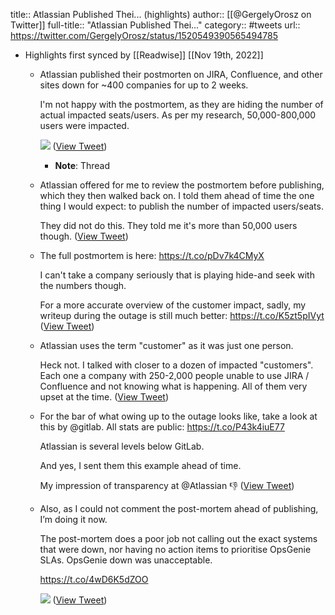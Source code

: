 title:: Atlassian Published Thei... (highlights)
author:: [[@GergelyOrosz on Twitter]]
full-title:: "Atlassian Published Thei..."
category:: #tweets
url:: https://twitter.com/GergelyOrosz/status/1520549390565494785

- Highlights first synced by [[Readwise]] [[Nov 19th, 2022]]
	- Atlassian published their postmorten on JIRA, Confluence, and other sites down for ~400 companies for up to 2 weeks.
	  
	  I'm not happy with the postmortem, as they are hiding the number of actual impacted seats/users. As per my research, 50,000-800,000 users were impacted. 
	  
	  ![](https://pbs.twimg.com/media/FRoTfQHWYAIV6mI.jpg) ([View Tweet](https://twitter.com/GergelyOrosz/status/1520549390565494785))
		- **Note**: Thread
	- Atlassian offered for me to review the postmortem before publishing, which they then walked back on. I told them ahead of time the one thing I would expect: to publish the number of impacted users/seats.
	  
	  They did not do this. They told me it's more than 50,000 users though. ([View Tweet](https://twitter.com/GergelyOrosz/status/1520549685144043520))
	- The full postmortem is here: https://t.co/pDv7k4CMyX
	  
	  I can't take a company seriously that is playing hide-and seek with the numbers though.
	  
	  For a more accurate overview of the customer impact, sadly, my writeup during the outage is still much better: https://t.co/K5zt5pIVyt ([View Tweet](https://twitter.com/GergelyOrosz/status/1520550012710707200))
	- Atlassian uses the term "customer" as it was just one person.
	  
	  Heck not. I talked with closer to a dozen of impacted "customers". Each one a company with 250-2,000 people unable to use JIRA / Confluence and not knowing what is happening. All of them very upset at the time. ([View Tweet](https://twitter.com/GergelyOrosz/status/1520550259247702016))
	- For the bar of what owing up to the outage looks like, take a look at this by @gitlab. All stats are public: https://t.co/P43k4iuE77
	  
	  Atlassian is several levels below GitLab.
	  
	  And yes, I sent them this example ahead of time.
	  
	  My impression of transparency at @Atlassian 👎 ([View Tweet](https://twitter.com/GergelyOrosz/status/1520550828368613376))
	- Also, as I could not comment the post-mortem ahead of publishing, I’m doing it now.
	  
	  The post-mortem does a poor job not calling out the exact systems that were down, nor having no action items to prioritise OpsGenie SLAs. OpsGenie down was unacceptable.
	  
	  https://t.co/4wD6K5dZOO 
	  
	  ![](https://pbs.twimg.com/media/FRo0ddGWUAA7waH.jpg) ([View Tweet](https://twitter.com/GergelyOrosz/status/1520585509747281922))
